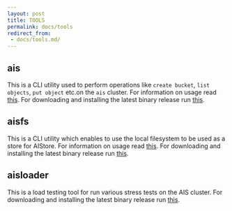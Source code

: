 ```yaml
---
layout: post
title: TOOLS
permalink: docs/tools
redirect_from:
 - docs/tools.md/
---
```


## ais

This is a CLI utility used to perform operations like `create bucket`, `list objects`, `put object` etc.on the `ais` cluster.
For information on usage read [this](/cmd/cli/README.md).
For downloading and installing the latest binary release run [this](/cmd/cli/install_bin.sh).

## aisfs

This is a CLI utility which enables to use the local filesystem to be used as a store for AIStore.
For information on usage read [this](/cmd/aisfs/README.md).
For downloading and installing the latest binary release run [this](/cmd/aisfs/install_bin.sh).

## aisloader

This is a load testing tool for run various stress tests on the AIS cluster.
For downloading and installing the latest binary release run [this](/cmd/aisloader/install_bin.sh).
